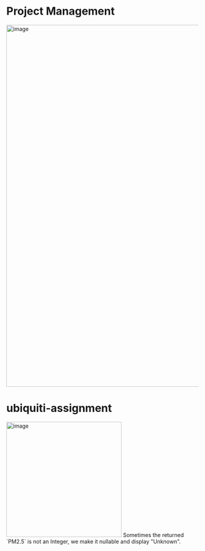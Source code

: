 # Project Management 
<img width="949" alt="image" src="https://github.com/Wesely/happy-pizza/assets/5109822/9c864b52-566d-43a1-904f-50b28dde498b">


# ubiquiti-assignment

<img width="302" alt="image" src="https://github.com/Wesely/happy-pizza/assets/5109822/0af78992-2af8-449b-8035-61b4ac3064fe">
Sometimes the returned `PM2.5` is not an Integer, we make it nullable and display "Unknown".
